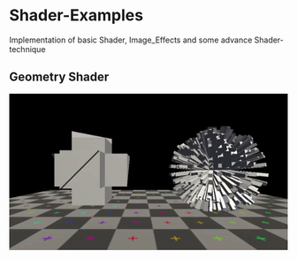 # Shader-Examples
Implementation of basic Shader, Image_Effects and some advance Shader-technique

## Geometry Shader
![](gif//Geometry_Shader.gif)
